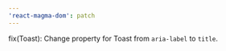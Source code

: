 ```yaml
---
'react-magma-dom': patch
---
```


fix(Toast): Change property for Toast from `aria-label` to `title`.
